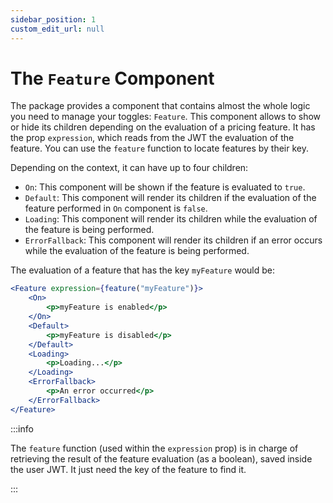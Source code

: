 ```yaml
---
sidebar_position: 1
custom_edit_url: null
---
```


# The `Feature` Component

The package provides a component that contains almost the whole logic you need to manage your toggles: `Feature`. This component allows to show or hide its children depending on the evaluation of a pricing feature. It has the prop `expression`, which reads from the JWT the evaluation of the feature. You can use the `feature` function to locate features by their key.

Depending on the context, it can have up to four children:

- `On`: This component will be shown if the feature is evaluated to `true`.
- `Default`: This component will render its children if the evaluation of the feature performed in `On` component is `false`.
- `Loading`: This component will render its children while the evaluation of the feature is being performed.
- `ErrorFallback`: This component will render its children if an error occurs while the evaluation of the feature is being performed.

The evaluation of a feature that has the key `myFeature` would be:

```jsx
<Feature expression={feature("myFeature")}>
    <On>
        <p>myFeature is enabled</p>
    </On>
    <Default>
        <p>myFeature is disabled</p>
    </Default>
    <Loading>
        <p>Loading...</p>
    </Loading>
    <ErrorFallback>
        <p>An error occurred</p>
    </ErrorFallback>
</Feature>
```

:::info

The `feature` function (used within the `expression` prop) is in charge of retrieving the result of the feature evaluation (as a boolean), saved inside the user JWT. It just need the key of the feature to find it.

:::